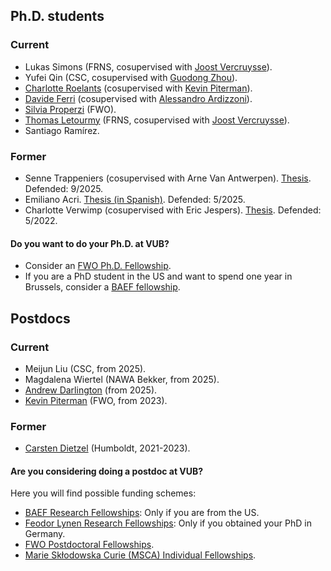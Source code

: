 ## Ph.D. students

### Current
* Lukas Simons (FRNS, cosupervised with [Joost Vercruysse](http://homepages.ulb.ac.be/~jvercruy/)). 
* Yufei Qin (CSC, cosupervised with [Guodong Zhou](https://scms.fudan.edu.cn/info/3070/3990.htm)).
* [Charlotte Roelants](https://sites.google.com/view/charlotteroelants/home) (cosupervised with [Kevin Piterman](http://mate.dm.uba.ar/~kpiterman/)). 
* [Davide Ferri](https://sites.google.com/view/davide-ferri/) (cosupervised with [Alessandro Ardizzoni](https://sites.google.com/site/aleardizzonihome/)).
* [Silvia Properzi](https://properzi.github.io) (FWO).
* [Thomas Letourmy](https://sites.google.com/view/thomas-letourmy/home) (FRNS, cosupervised with [Joost Vercruysse](http://homepages.ulb.ac.be/~jvercruy/)).
* Santiago Ramírez.

### Former
* Senne Trappeniers (cosupervised with Arne Van Antwerpen). [Thesis](files/trappeniers.pdf). Defended: 9/2025.
* Emiliano Acri. [Thesis (in Spanish)](files/acri.pdf). Defended: 5/2025.
* Charlotte Verwimp (cosupervised with Eric Jespers). [Thesis](files/verwimp.pdf). Defended: 5/2022. 

#### Do you want to do your Ph.D. at VUB? 
* Consider an [FWO Ph.D. Fellowship](https://www.fwo.be/en/fellowships-funding/phd-fellowships/).
* If you are a PhD student in the US and want to spend one year in Brussels, consider a [BAEF fellowship](https://baef.be/graduate-study-fellowships-us/).

## Postdocs

### Current
* Meijun Liu (CSC, from 2025).
* Magdalena Wiertel (NAWA Bekker, from 2025).
* [Andrew Darlington](https://sites.google.com/view/andrewdarlington/home?authuser=0) (from 2025). 
* [Kevin Piterman](http://mate.dm.uba.ar/~kpiterman/) (FWO, from 2023).

### Former
* [Carsten Dietzel](https://sites.google.com/view/carstendietzel/startseite) (Humboldt, 2021-2023).

#### Are you considering doing a postdoc at VUB? 

Here you will find possible funding schemes: 

* [BAEF Research Fellowships](https://baef.be/research-fellowships-us/): Only if you are from the US.
* [Feodor Lynen Research Fellowships](https://www.humboldt-foundation.de/en/apply/sponsorship-programmes/feodor-lynen-research-fellowship): Only if you obtained your PhD in Germany.
* [FWO Postdoctoral Fellowships](https://www.fwo.be/en/fellowships-funding/postdoctoral-fellowships/).
* [Marie Skłodowska Curie (MSCA) Individual Fellowships](https://marie-sklodowska-curie-actions.ec.europa.eu/actions/postdoctoral-fellowships).




